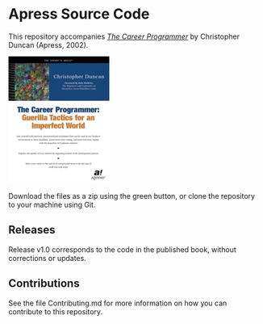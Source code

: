 # Apress Source Code

This repository accompanies [*The Career Programmer*](http://www.apress.com/9781590590089) by Christopher Duncan (Apress, 2002).

[comment]: #cover
![Cover image](9781590590089.jpg)

Download the files as a zip using the green button, or clone the repository to your machine using Git.

## Releases

Release v1.0 corresponds to the code in the published book, without corrections or updates.

## Contributions

See the file Contributing.md for more information on how you can contribute to this repository.
